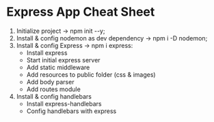 # Express App Cheat Sheet

1. Initialize project -> npm init --y;
2. Install & config nodemon as dev dependency -> npm i -D nodemon;
3. Install & config Express -> npm i express:
    * Install express
    * Start initial express server
    * Add static middleware
    * Add resources to public folder (css & images)
    * Add body parser
    * Add routes module
4. Install & config handlebars 
    * Install express-handlebars
    * Config handlebars with express

